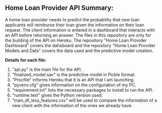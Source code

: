 ## Home Loan Provider API Summary:

A home loan provider needs to predict the probability that new loan applicants will reimburse their loan given the information on their loan request. The client information is entered in a dashboard that interacts with an API before returning an answer. The files in this repository are only for the building of the API on Heroku. The repository "Home Loan Provider Dashboard" covers the dahsboard and the repository "Home Loan Provider Models and Data" covers the data used and the predictive model creation.

**Details for each file:**

1) "api.py" is the main file for the API.
2) "finalized_model.sav" is the predictive model in Pickle format.
3) "Procfile" informs Heroku that it is an API that I am launching.
4) "pyvenv.cfg" gives information on the configuration of my PC.
5) "requirement.txt" lists the necessary packages to install to run the API.
6) "runtime.text" gives the Python version used.
7) "train_df_less_features.csv" will be used to compare the information of a new client with the information of the ones we already have. 
